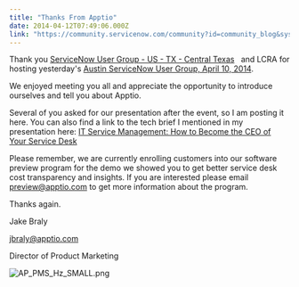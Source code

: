 ```yaml
---
title: "Thanks From Apptio"
date: 2014-04-12T07:49:06.000Z
link: "https://community.servicenow.com/community?id=community_blog&sys_id=486e2eaddbd0dbc01dcaf3231f9619e3"
---
```

<p>Thank you <a title="ServiceNow User Group - US - TX - Central Texas" __default_attr="1047" __jive_macro_name="group" class="jive_macro jive_macro_group" data-orig-content="ServiceNow User Group - US - TX - Central Texas" href="undefined1047">ServiceNow User Group - US - TX - Central Texas</a>   and LCRA for hosting yesterday's <a title="Austin ServiceNow User Group, April 10, 2014" __default_attr="1708" __jive_macro_name="event" class="jive_macro jive_macro_event" data-orig-content="Austin ServiceNow User Group, April 10, 2014" href="/community?id=community_event&sys_id=dcb43a69dbdc5bc0b322f4621f96190c">Austin ServiceNow User Group, April 10, 2014</a>.</p><p></p><p>We enjoyed meeting you all and appreciate the opportunity to introduce ourselves and tell you about Apptio.</p><p></p><p>Several of you asked for our presentation after the event, so I am posting it here. You can also find a link to the tech brief I mentioned in my presentation here: <a href="http://www.apptio.com/servicedesk" title="http://www.apptio.com/servicedesk">IT Service Management: How to Become the CEO of Your Service Desk</a></p><p></p><p>Please remember, we are currently enrolling customers into our software preview program for the demo we showed you to get better service desk cost transparency and insights. If you are interested please email <a title="eview@apptio.com" href="mailto:preview@apptio.com">preview@apptio.com</a> to get more information about the program.</p><p></p><p></p><p>Thanks again.</p><p></p><p>Jake Braly</p><p><a title="raly@apptio.com" href="mailto:jbraly@apptio.com">jbraly@apptio.com</a></p><p>Director of Product Marketing</p><p><img  __jive_id="8819" alt="AP_PMS_Hz_SMALL.png" class="jive-image image-2 jiveImage" src="f7eab8cedbd89304b322f4621f96198c.iix"/></p>
